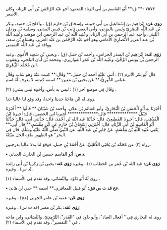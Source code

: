 ٧٥٧٣ -** ق:** أَبُو القاسم بن أَبي الزناد المدني: أخو عَبْد الرَّحْمَنِ بْن أَبي الزناد، وكان الأصغر.

**رَوَى عَن:** إِبْرَاهِيم بن إِسْمَاعِيل بن أَبي حبيبة، وإسحاق بْن حازم (ق) ، وأفلح بْن حميد، وبكر بْن عَبد اللَّه البَصْرِيّ وليس بالمزني، وأبي الغصن ثابت بْن قيس المدني، وسلمة بْن وردان الليثي، وأخيه عبد الرحمن بن أَبي الزناد، وعُبَيد اللَّه بْن عبد الرحمن ابن موهب وعُبَيد اللَّه بْن عبد العزيز الأَنْصارِيّ الأمامي وهو أخو عَبْد الرَّحْمَن بن عَبْد العزيز، وهشام بْن سعد، وواقد بْن عَبد اللَّه التميمي.

**رَوَى عَنه:** إِبْرَاهِيم بْن المنذر الحزامى، وأحمد بْن حنبل (ق) ، ويحيى بْن سَعِيد الأُمَوِي، وعبد الرحمن بْن يونس الرَّقِّيّ، وعُبَيد اللَّه بْن عُمَر القواريري، ومحمد بْن أبان البلخي، ويعقوب ابن مُحَمَّد الزُّهْرِيّ.

قال أَبُو بكر الأثرم (٢) : أثنى عَلَيْهِ أحمد بْن حنبل،** وَقَال:** كتبت عَنْهُ وهو شاب.وَقَال عَباس الدُّورِيُّ،** عَن يحيى بْن مَعِين:** اسمه كنيته، لا يعرف لَهُ اسم.

وَقَال فِي موضع آخر (١) : ليس به بأس، وأخوه ليس بشيءٍ (٢) .

روى له ابْن مَاجَهْ حديثا واحدا، وقد وقع لنا عاليا جدا.

أَخْبَرَنَا بِهِ أَبُو الْحَسَنِ بْنُ الْبُخَارِيِّ، وأبو الغنائم بْن علان، وأحمد بْنُ شَيْبَانَ،** قَالُوا:** أَخْبَرَنَا حَنْبَلُ،************** قال:************** أخبرنا ابن الحصين، قال: أخبرنا ابْنُ الْمُذْهِب، قال: أخبرنا القَطِيعِيّ، قال: حَدَّثَنَا عَبد الله بْن أَحْمَدَ، قال: حَدَّثني أبي، قال: حَدَّثَنَا أَبُو الْقَاسِمِ بْنُ أَبي الزِّنَادِ، قال: أَخْبَرَنِي إِسْحَاقُ بْنُ حَازِمٍ عَنِ ابْنِ مِقْسَمٍ،** قال أَبِي:** يَعْنِي عُبَيد اللَّهِ بْنَ مِقْسَمٍ، عَنْ جَابِرِ بْنِ عَبد اللَّهِ، عن النَّبِيّ صَلَّى اللَّهُ عَلَيْهِ وسَلَّمَ، قال فِي البحر" هو الطهور ماؤه الحل مَيْتَتُهُ.

رواه (٣) عن مُحَمَّد بْن يَحْيَى الذُّهْلِيِّ، عَنْ أَحْمَدَ بْنِ حنبل، فوقع لنا بدلا عاليا بدرجتين.

**• د س:** أَبُو القاسم حسين بْن الحارث الجدلي.

**رَوَى عَن:** عَبد الله بْن عُمَر بن الخطاب (د) ، وغيره.**رَوَى عَنه:** يحيى بْن زكريا بْن أَبي زائدة (د س) ، وغيره.

روى لَهُ أَبُو دَاوُد، والنَّسَائي. وقد تقدم فِي الأَسماء (١) .

**• عخ قد ت س فق:** أَبُو قبيل المعافري،** اسمه:** حيي بْن هانئ.

**رَوَى عَن:** عقبة بْن عامر الجهني (عخ) ، وغيره.

**رَوَى عَنه:** بكر بْن مضر (قد ت س) ، وغيره.

روى له البخاري فِي " أفعال العباد"، وأبو داود في "القَدَر"، التِّرْمِذِيّ، والنَّسَائي، وابن ماجه في " التفسير". وقد تقدم فِي الأَسماء (٢) .